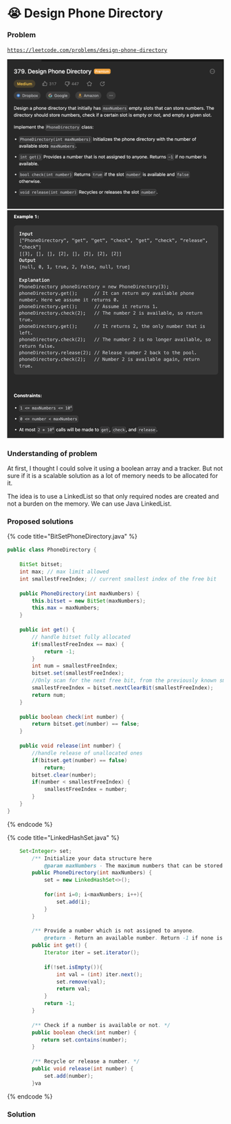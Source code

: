 # 😭 Design Phone Directory

### Problem

[`https://leetcode.com/problems/design-phone-directory`](https://leetcode.com/problems/design-phone-directory)

![](<../../.gitbook/assets/image (2).png>)![](<../../.gitbook/assets/image (69).png>)

### Understanding of problem

At first, I thought I could solve it using a boolean array and a tracker. But not sure if it is a scalable solution as a lot of memory needs to be allocated for it.

The idea is to use a LinkedList so that only required nodes are created and not a burden on the memory. We can use Java LinkedList.



### Proposed solutions

{% code title="BitSetPhoneDirectory.java" %}
```java
public class PhoneDirectory {

    BitSet bitset;
    int max; // max limit allowed
    int smallestFreeIndex; // current smallest index of the free bit

    public PhoneDirectory(int maxNumbers) {
        this.bitset = new BitSet(maxNumbers);
        this.max = maxNumbers;
    }

    public int get() {
        // handle bitset fully allocated
        if(smallestFreeIndex == max) {
            return -1;
        }
        int num = smallestFreeIndex;
        bitset.set(smallestFreeIndex);
        //Only scan for the next free bit, from the previously known smallest free index
        smallestFreeIndex = bitset.nextClearBit(smallestFreeIndex);
        return num;
    }

    public boolean check(int number) {
        return bitset.get(number) == false;
    }

    public void release(int number) {
        //handle release of unallocated ones
        if(bitset.get(number) == false)
            return;
        bitset.clear(number);
        if(number < smallestFreeIndex) {
            smallestFreeIndex = number;
        }
    }
}
```
{% endcode %}

{% code title="LinkedHashSet.java" %}
```java
	Set<Integer> set;
	    /** Initialize your data structure here
	        @param maxNumbers - The maximum numbers that can be stored in the phone directory. */
	    public PhoneDirectory(int maxNumbers) {
	        set = new LinkedHashSet<>();
	        
	        for(int i=0; i<maxNumbers; i++){
	            set.add(i);
	        }
	    }
	    
	    /** Provide a number which is not assigned to anyone.
	        @return - Return an available number. Return -1 if none is available. */
	    public int get() {
	    	Iterator iter = set.iterator();
	    	
	        if(!set.isEmpty()){
	        	int val = (int) iter.next();
	        	set.remove(val);
	        	return val;
	        }
	        return -1;
	    }
	    
	    /** Check if a number is available or not. */
	    public boolean check(int number) {
	       return set.contains(number);
	    }
	    
	    /** Recycle or release a number. */
	    public void release(int number) {
	    	set.add(number);
	    }va
```
{% endcode %}

### Solution
